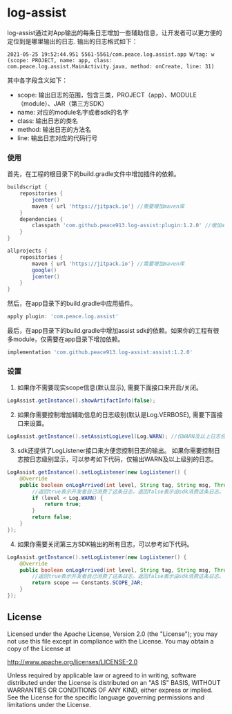 # log-assist
log-assist通过对App输出的每条日志增加一些辅助信息，让开发者可以更方便的定位到是哪里输出的日志. 输出的日志格式如下：
```text
2021-05-25 19:52:44.951 5561-5561/com.peace.log.assist.app W/tag: w (scope: PROJECT, name: app, class: com.peace.log.assist.MainActivity.java, method: onCreate, line: 31)
```
其中各字段含义如下：
+ scope: 输出日志的范围，包含三类，PROJECT（app）、MODULE（module）、JAR（第三方SDK）
+ name: 对应的module名字或者sdk的名字
+ class: 输出日志的类名
+ method: 输出日志的方法名
+ line: 输出日志对应的代码行号

### 使用
首先，在工程的根目录下的build.gradle文件中增加插件的依赖。
```groovy
buildscript {
    repositories {
        jcenter()
        maven { url 'https://jitpack.io'} //需要增加maven库
    }
    dependencies {
        classpath 'com.github.peace913.log-assist:plugin:1.2.0' //增加assist的依赖
    }
}

allprojects {
    repositories {
        maven { url 'https://jitpack.io'} //需要增加maven库
        google()
        jcenter()
    }
}
```
然后，在app目录下的build.gradle中应用插件。
```groovy
apply plugin: 'com.peace.log.assist'
```
最后，在app目录下的build.gradle中增加assist sdk的依赖。如果你的工程有很多module，仅需要在app目录下增加依赖。
```groovy
implementation 'com.github.peace913.log-assist:assist:1.2.0'
```
### 设置
1. 如果你不需要现实scope信息(默认显示), 需要下面接口来开启/关闭。
```java
LogAssist.getInstance().showArtifactInfo(false);
```
2. 如果你需要控制增加辅助信息的日志级别(默认是Log.VERBOSE), 需要下面接口来设置。
```java
LogAssist.getInstance().setAssistLogLevel(Log.WARN); //仅WARN及以上日志会增加辅助信息
```
3. sdk还提供了LogListener接口来方便您控制日志的输出。
如果你需要控制日志按日志级别显示，可以参考如下代码，仅输出WARN及以上级别的日志。
```java
LogAssist.getInstance().setLogListener(new LogListener() {
    @Override
    public boolean onLogArrived(int level, String tag, String msg, Throwable throwable, String scope, String sdkName, String className, String methodName, int line) {
        //返回true表示开发者自己消费了这条日志，返回false表示由sdk消费这条日志。
        if (level < Log.WARN) {
            return true;
        }
        return false;
    }
});
```
4. 如果你需要关闭第三方SDK输出的所有日志，可以参考如下代码。
```java
LogAssist.getInstance().setLogListener(new LogListener() {
    @Override
    public boolean onLogArrived(int level, String tag, String msg, Throwable throwable, String scope, String sdkName, String className, String methodName, int line) {
        //返回true表示开发者自己消费了这条日志，返回false表示由sdk消费这条日志。
        return scope == Constants.SCOPE_JAR;
    }
});
```

## License
Licensed under the Apache License, Version 2.0 (the "License");
you may not use this file except in compliance with the License.
You may obtain a copy of the License at

   http://www.apache.org/licenses/LICENSE-2.0

Unless required by applicable law or agreed to in writing, software
distributed under the License is distributed on an "AS IS" BASIS,
WITHOUT WARRANTIES OR CONDITIONS OF ANY KIND, either express or implied.
See the License for the specific language governing permissions and
limitations under the License.